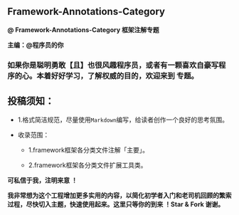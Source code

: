 ## Framework-Annotations-Category


**@ Framework-Annotations-Category 框架注解专题**



**主编：@程序员的你**



### 如果你是聪明勇敢【且】也很风趣程序员，或者有一颗喜欢自豪写程序的心。本着好好学习，了解权威的目的，欢迎来到 专题。



## 投稿须知： 

- 1.格式简洁规范，尽量使用`Markdown`编写，给读者创作一个良好的思考氛围。


- 收录范围： 
  
  - 1.framework框架各分类文件注解「主要」。 

  - 2.framework框架各分类文件扩展工具类。




**可私信于我，注明来意 ！**

**我非常想为这个工程增加更多实用的内容，以简化初学者入门和老司机回顾的繁索过程，尽快切入主题，快速使用起来。这里只等你的到来 ！Star & Fork 谢谢。**







